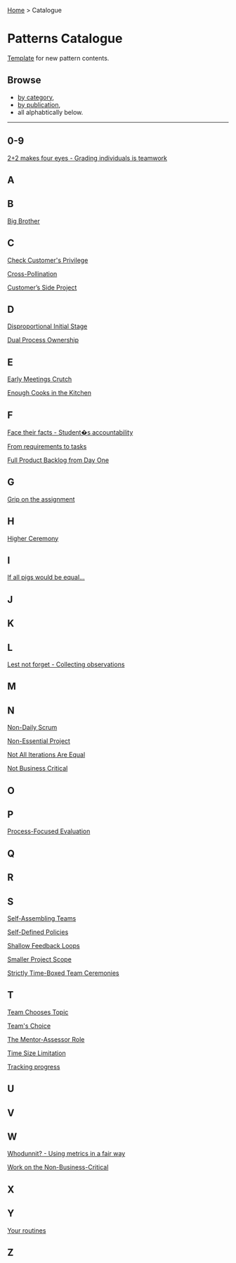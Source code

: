 [Home](README.md) > Catalogue
# Patterns Catalogue

[Template](catalogue/template.md) for new pattern contents.

Browse
--
 - [by category](catalogue/categories/categories.md),
 - [by publication](catalogue/publications/publications.md),
 - all alphabtically below.

--- 
## 0-9
[2+2 makes four eyes - Grading individuals is teamwork](catalogue/2_2_makes_four_eyes.md)

## A

## B
[Big Brother](catalogue/Big_Brother.md)

## C
[Check Customer's Privilege](catalogue/Check_Customers_Privilege.md)

[Cross-Pollination](catalogue/Cross-Pollination.md)

[Customer’s Side Project](catalogue/Non-Essential_Project.md)

## D
[Disproportional Initial Stage](catalogue/Disproportional_Initial_Stage.md)

[Dual Process Ownership](catalogue/Dual_Process_Ownership.md)

## E
[Early Meetings Crutch](catalogue/Early_Meetings_Crutch.md)

[Enough Cooks in the Kitchen](catalogue/Team_Size_Limitation.md)

## F
[Face their facts - Student�s accountability](catalogue/Face_their_facts.md)

[From requirements to tasks](catalogue/From_requirements_to_tasks.md)

[Full Product Backlog from Day One](catalogue/Full_Product_Backlog_from_Day_One.md)

## G
[Grip on the assignment](catalogue/Grip_on_the_assignment.md)

## H
[Higher Ceremony](catalogue/Higher_Ceremony.md)

## I
[If all pigs would be equal...](catalogue/If_all_pigs_would_be_equal.md)

## J

## K

## L
[Lest not forget - Collecting observations](catalogue/Lest_not_forget.md)

## M

## N
[Non-Daily Scrum](catalogue/Non-Daily_Scrum.md)

[Non-Essential Project](catalogue/Non-Essential_Project.md)

[Not All Iterations Are Equal](catalogue/Not_All_Iterations_Are_Equal.md)

[Not Business Critical](catalogue/Non-Essential_Project.md)

## O

## P
[Process-Focused Evaluation](catalogue/Process-Focused_Evaluation.md)

## Q

## R

## S
[Self-Assembling Teams](catalogue/Self-Assembling_Teams.md)

[Self-Defined Policies](catalogue/Self-Defined_Policies.md)

[Shallow Feedback Loops](catalogue/Shallow_Feedback_Loops.md)

[Smaller Project Scope](catalogue/Smaller_Project_Scope.md)

[Strictly Time-Boxed Team Ceremonies](catalogue/Strictly_Time-Boxed_Team_Ceremonies.md)

## T
[Team Chooses Topic](catalogue/Teams_Choice.md)

[Team's Choice](catalogue/Teams_Choice.md)

[The Mentor-Assessor Role](catalogue/The_Mentor-Assessor_Role.md)

[Time Size Limitation](catalogue/Team_Size_Limitation.md)

[Tracking progress](catalogue/Tracking_progress.md)

## U

## V

## W
[Whodunnit? - Using metrics in a fair way](catalogue/Whodunnit.md)

[Work on the Non-Business-Critical](catalogue/Non-Essential_Project.md)

## X

## Y
[Your routines](catalogue/Your_routines.md)

## Z
